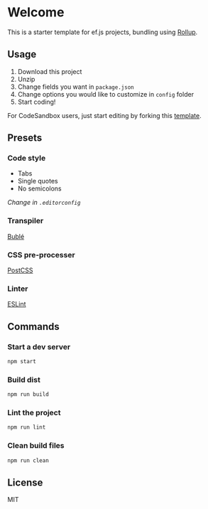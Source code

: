 # Welcome

This is a starter template for ef.js projects, bundling using [Rollup](https://rollupjs.org).

## Usage

1. Download this project
2. Unzip
3. Change fields you want in `package.json`
4. Change options you would like to customize in `config` folder
5. Start coding!

For CodeSandbox users, just start editing by forking this [template](https://codesandbox.io/s/github/TheNeuronProject/ef-starter-template).

## Presets

### Code style

- Tabs
- Single quotes
- No semicolons

*Change in `.editorconfig`*

### Transpiler

[Bublé](https://buble.surge.sh)

### CSS pre-processer

[PostCSS](https://postcss.org)

### Linter

[ESLint](https://eslint.org)


## Commands

### Start a dev server

```bash
npm start
```

### Build dist

```bash
npm run build
```

### Lint the project

```bash
npm run lint
```

### Clean build files
```bash
npm run clean
```

## License

MIT
